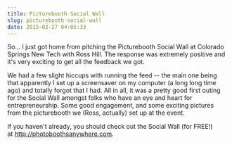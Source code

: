 ```yaml
---
title: Picturebooth Social Wall
slug: picturebooth-social-wall
date: 2015-02-27 04:05:33
---
```


<p>So... I just got home from pitching the Picturebooth Social Wall at Colorado Springs New Tech with Ross Hill. The response was extremely positive and it&#39;s very exciting to get all the feedback we got.</p>

<p>We had a few slight hiccups with running the feed -- the main one being that apparently I set up a screensaver on my computer (a long long time ago) and totally forgot that I had. All in all, it was a pretty good first outing for the Social Wall amongst folks who have an eye and heart for entrepreneurship. Some good engagement, and some exciting pictures from the picturebooth we (Ross, actually)&nbsp;set up at the event.</p>

<p>If you haven&#39;t already, you should check out the Social Wall (for FREE!) at&nbsp;<a href="http://photoboothsanywhere.com">http://photoboothsanywhere.com</a>.</p>
